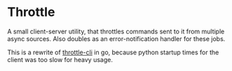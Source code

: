 # Throttle

A small client-server utility, that throttles commands sent to it from multiple
async sources. Also doubles as an error-notification handler for these jobs.

This is a rewrite of
[throttle-cli](https://git.sr.ht/~ferdinandyb/throttle-cli) in go, because
python startup times for the client was too slow for heavy usage.
